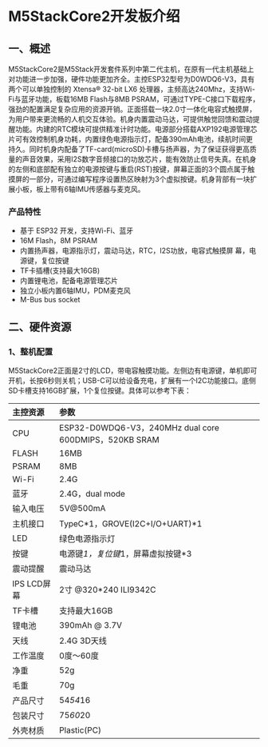 # M5StackCore2开发板介绍

## 一、概述
M5StackCore2是M5Stack开发套件系列中第二代主机，在原有一代主机基础上对功能进一步加强，硬件功能更加齐全。主控ESP32型号为D0WDQ6-V3，具有两个可以单独控制的 Xtensa® 32-bit LX6 处理器，主频高达240Mhz，支持Wi-Fi与蓝牙功能，板载16MB Flash与8MB PSRAM，可通过TYPE-C接口下载程序，强劲的配置满足复杂应用的资源开销。正面搭载一块2.0寸一体化电容式触摸屏，为用户带来更流畅的人机交互体验。机身内置震动马达，可提供触觉回馈和震动提醒功能。内建的RTC模块可提供精准计时功能。电源部分搭载AXP192电源管理芯片可有效控制机身功耗，内置绿色电源指示灯，配备390mAh电池，续航时间更持久。同时机身内配备了TF-card(microSD)卡槽与扬声器，为了保证获得更高质量的声音效果，采用I2S数字音频接口的功放芯片，能有效防止信号失真。在机身的左侧和底部配有独立的电源按键与重启(RST)按键，屏幕正面的3个圆点属于触摸屏的一部分，可通过编写程序设置热区映射为3个虚拟按键。机身背部有一块扩展小板，板上带有6轴IMU传感器与麦克风。 

### 产品特性
* 基于 ESP32 开发，支持Wi-Fi、蓝牙
* 16M Flash，8M PSRAM
* 内置扬声器，电源指示灯，震动马达，RTC，I2S功放，电容式触摸屏 幕，电源键，复位按键
* TF卡插槽(支持最大16GB)
* 内置锂电池，配备电源管理芯片
* 独立小板内置6轴IMU，PDM麦克风
* M-Bus bus socket

## 二、硬件资源
### 1、整机配置
M5StackCore2正面是2寸的LCD，带电容触摸功能。左侧边有电源键，单机即可开机，长按6秒则关机；USB-C可以给设备充电，扩展有一个I2C功能接口。底侧SD卡槽支持16GB扩展，1个复位按键。具体可以参考下表：

| 主控资源 | 参数 |
| :- | :- |
|CPU| ESP32-D0WDQ6-V3，240MHz dual core 600DMIPS，520KB SRAM|
|FLASH|16MB|
|PSRAM|8MB|
|Wi-Fi|2.4G|
|蓝牙|2.4G，dual mode|
|输入电压|5V@500mA|
|主机接口|TypeC*1，GROVE(I2C+I/O+UART)*1|
|LED|绿色电源指示灯|
|按键|电源键*1，复位键*1，屏幕虚拟按键*3|
|震动提醒|震动马达|
|IPS LCD屏幕|2寸 @320*240 ILI9342C|
|TF卡槽|支持最大16GB|
|锂电池|390mAh @ 3.7V|
|天线|2.4G 3D天线|
|工作温度|0度～60度|
|净重|52g|
|毛重|70g|
|产品尺寸|54*54*16|
|包装尺寸|75*60*20|
|外壳材质|Plastic(PC)|
